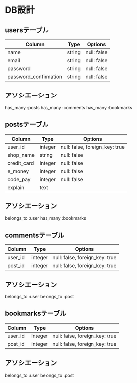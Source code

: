 # DB設計

## usersテーブル
| Column                | Type   | Options     |
| --------------------- | ------ | ----------- |
| name                  | string | null: false |
| email                 | string | null: false |
| password              | string | null: false |
| password_confirmation | string | null: false |
## アソシエーション
has_many :posts
has_many :comments
has_many :bookmarks

## postsテーブル
| Column      | Type    | Options                        |
| ----------- | ------- | ------------------------------ |
| user_id     | integer | null: false, foreign_key: true |
| shop_name   | string  | null: false                    |
| credit_card | integer | null: false                    |
| e_money     | integer | null: false                    |
| code_pay    | integer | null: false                    |
| explain     | text    |                                |
## アソシエーション
belongs_to :user
has_many :bookmarks

## commentsテーブル
| Column  | Type    | Options                        |
| ------- | ------- | ------------------------------ |
| user_id | integer | null: false, foreign_key: true |
| post_id | integer | null: false, foreign_key: true |
## アソシエーション
belongs_to :user
belongs_to :post

## bookmarksテーブル
| Column  | Type    | Options                        |
| ------- | ------- | ------------------------------ |
| user_id | integer | null: false, foreign_key: true |
| post_id | integer | null: false, foreign_key: true |
## アソシエーション
belongs_to :user
belongs_to :post
